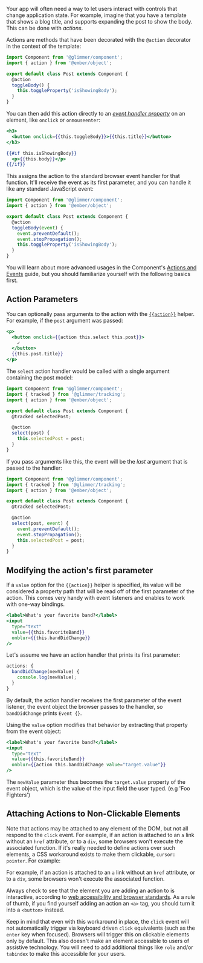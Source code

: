Your app will often need a way to let users interact with controls that change
application state. For example, imagine that you have a template that shows a
blog title, and supports expanding the post to show the body. This can be done
with _actions_.

Actions are methods that have been decorated with the `@action` decorator in
the context of the template:

```javascript {data-filename=app/components/post/component.js}
import Component from '@glimmer/component';
import { action } from '@ember/object';

export default class Post extends Component {
  @action
  toggleBody() {
    this.toggleProperty('isShowingBody');
  }
}
```

You can then add this action directly to an [_event handler
property_](https://developer.mozilla.org/en-US/docs/Web/API/GlobalEventHandlers)
on an element, like `onclick` or `onmouseenter`:

```handlebars {data-filename=app/components/post/template.hbs}
<h3>
  <button onclick={{this.toggleBody}}>{{this.title}}</button>
</h3>

{{#if this.isShowingBody}}
  <p>{{this.body}}</p>
{{/if}}
```

This assigns the action to the standard browser event handler for that function.
It'll receive the event as its first parameter, and you can handle it like any
standard JavaScript event:

```javascript {data-filename=app/components/post/component.js}
import Component from '@glimmer/component';
import { action } from '@ember/object';

export default class Post extends Component {
  @action
  toggleBody(event) {
    event.preventDefault();
    event.stopPropagation();
    this.toggleProperty('isShowingBody');
  }
}
```

You will learn about more advanced usages in the Component's [Actions and
Events](../../components/actions-and-events/) guide, but you should familiarize
yourself with the following basics first.

## Action Parameters

You can optionally pass arguments to the action with the
[`{{action}}`](https://www.emberjs.com/api/ember/release/classes/Ember.Templates.helpers/methods/action?anchor=action)
helper. For example, if the `post` argument was passed:

```handlebars {data-filename=app/components/post/template.hbs}
<p>
  <button onclick={{action this.select this.post}}>
    ✓
  </button>
  {{this.post.title}}
</p>
```

The `select` action handler would be called with a single argument
containing the post model:

```javascript {data-filename=app/components/post/component.js}
import Component from '@glimmer/component';
import { tracked } from '@glimmer/tracking';
import { action } from '@ember/object';

export default class Post extends Component {
  @tracked selectedPost;

  @action
  select(post) {
    this.selectedPost = post;
  }
}
```

If you pass arguments like this, the event will be the _last_ argument that is
passed to the handler:

```javascript {data-filename=app/components/post/component.js}
import Component from '@glimmer/component';
import { tracked } from '@glimmer/tracking';
import { action } from '@ember/object';

export default class Post extends Component {
  @tracked selectedPost;

  @action
  select(post, event) {
    event.preventDefault();
    event.stopPropagation();
    this.selectedPost = post;
  }
}
```

## Modifying the action's first parameter

If a `value` option for the `{{action}}` helper is specified, its value will be
considered a property path that will be read off of the first parameter of the
action. This comes very handy with event listeners and enables to work with
one-way bindings.

```handlebars
<label>What's your favorite band?</label>
<input
  type="text"
  value={{this.favoriteBand}}
  onblur={{this.bandDidChange}}
/>
```

Let's assume we have an action handler that prints its first parameter:

```javascript
actions: {
  bandDidChange(newValue) {
    console.log(newValue);
  }
}
```

By default, the action handler receives the first parameter of the event
listener, the event object the browser passes to the handler, so `bandDidChange`
prints `Event {}`.

Using the `value` option modifies that behavior by extracting that property from
the event object:

```handlebars
<label>What's your favorite band?</label>
<input
  type="text"
  value={{this.favoriteBand}}
  onblur={{action this.bandDidChange value="target.value"}}
/>
```

The `newValue` parameter thus becomes the `target.value` property of the event
object, which is the value of the input field the user typed. (e.g 'Foo
Fighters')

## Attaching Actions to Non-Clickable Elements

Note that actions may be attached to any element of the DOM, but not all respond
to the `click` event. For example, if an action is attached to an `a` link
without an `href` attribute, or to a `div`, some browsers won't execute the
associated function. If it's really needed to define actions over such elements,
a CSS workaround exists to make them clickable, `cursor: pointer`. For example:

For example, if an action is attached to an `a` link
without an `href` attribute, or to a `div`, some browsers won't execute the
associated function.

Always check to see that the element you are adding an action to is interactive, according to
[web accessibility and browser standards](https://developer.mozilla.org/en-US/docs/Web/HTML/Element#Interactive_elements).
As a rule of thumb, if you find yourself adding an action an `<a>` tag, you should turn it into a `<button>` instead.

Keep in mind that even with this workaround in place, the `click` event will not
automatically trigger via keyboard driven `click` equivalents (such as the
`enter` key when focused). Browsers will trigger this on clickable elements only
by default. This also doesn't make an element accessible to users of assistive
technology. You will need to add additional things like `role` and/or `tabindex`
to make this accessible for your users.
